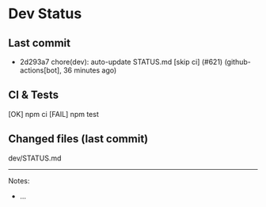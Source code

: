 # Dev Status

## Last commit
- 2d293a7 chore(dev): auto-update STATUS.md [skip ci] (#621) (github-actions[bot], 36 minutes ago)
## CI & Tests
[OK] npm ci
[FAIL] npm test

## Changed files (last commit)
dev/STATUS.md

---
Notes:
- ...
